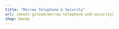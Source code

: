 ```yaml
---
title: "Morrow Telephone & Security"
url: /mount-gilead/morrow-telephone-und-security/
shop: Handy
---
```

